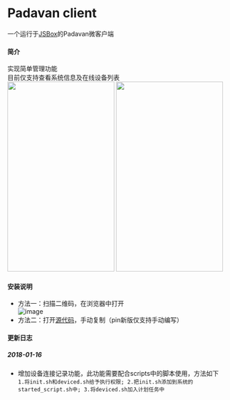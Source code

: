 # Padavan client
一个运行于[JSBox](https://itunes.apple.com/app/id1312014438)的Padavan微客户端

#### 简介
实现简单管理功能  
目前仅支持查看系统信息及在线设备列表  
<img width="240" height="426" src="https://raw.githubusercontent.com/c7i/padavan-client-jsbox/master/screenshots/index.jpg"></img>
<img width="240" height="426" src="https://raw.githubusercontent.com/c7i/padavan-client-jsbox/master/screenshots/config.jpg"></img>

#### 安装说明
- 方法一：扫描二维码，在浏览器中打开  
![image](https://raw.githubusercontent.com/c7i/padavan-client-jsbox/master/screenshots/install.png)
- 方法二：打开[源代码](https://raw.githubusercontent.com/c7i/padavan-client-jsbox/master/Padavan.js)，手动复制（pin新版仅支持手动编写）

#### 更新日志
##### 2018-01-16  
- 增加设备连接记录功能，此功能需要配合scripts中的脚本使用，方法如下  
``1.将init.sh和deviced.sh给予执行权限; 2.把init.sh添加到系统的started_script.sh中; 3.将deviced.sh加入计划任务中``
